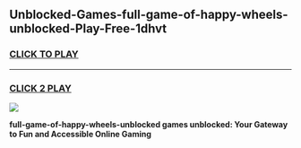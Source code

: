 
## Unblocked-Games-full-game-of-happy-wheels-unblocked-Play-Free-1dhvt
<h3>
<a href="https://premium76.site?title=full-game-of-happy-wheels-unblocked&ref=22A">CLICK TO PLAY</a></h3>
<hr>

<h3>
<a href="https://premium76.site?title=full-game-of-happy-wheels-unblocked&ref=22A">CLICK 2 PLAY</a>
  
</h3>

<a href="https://premium76.site?title=full-game-of-happy-wheels-unblocked&ref=22A"><img src="https://clearcache.store/games.png"></a>


**full-game-of-happy-wheels-unblocked games unblocked: Your Gateway to Fun and Accessible Online Gaming**
